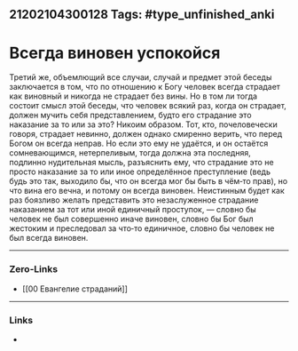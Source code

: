 21202104300128
Tags: #type_unfinished_anki 
---
# Всегда виновен успокойся

Третий же, объемлющий все случаи, случай и предмет этой беседы заключается в том, что по отношению к Богу человек всегда страдает как виновный и никогда не страдает без вины. Но в том ли тогда состоит смысл этой беседы, что человек всякий раз, когда он страдает, должен мучить себя представлением, будто его страдание это наказание за то или за это? Никоим образом. Тот, кто, почеловечески говоря, страдает невинно, должен однако смиренно верить, что перед Богом он всегда неправ. Но если это ему не удаётся, и он остаётся сомневающимся, нетерпеливым, тогда должна эта последняя, подлинно нудительная мысль, разъяснить ему, что страдание это не просто наказание за то или иное определённое преступление (ведь будь это так, выходило бы, что он всегда мог бы быть в чём‑то прав), но что вина его вечна, и потому он всегда виновен. Неистинным будет как раз боязливо желать представить это незаслуженное страдание наказанием за тот или иной единичный проступок, — словно бы человек не был совершенно иначе виновен, словно бы Бог был жестоким и преследовал за что‑то единичное, словно бы человек не был всегда виновен.

---
### Zero-Links
- [[00 Евангелие страданий]]
---
### Links
-